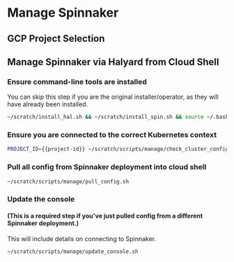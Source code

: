 # Manage Spinnaker

## GCP Project Selection

<walkthrough-project-billing-setup>
</walkthrough-project-billing-setup>

## Manage Spinnaker via Halyard from Cloud Shell

### Ensure command-line tools are installed

You can skip this step if you are the original installer/operator, as they will have already been installed.

```bash
~/scratch/install_hal.sh && ~/scratch/install_spin.sh && source ~/.bashrc
```

### Ensure you are connected to the correct Kubernetes context

```bash
PROJECT_ID={{project-id}} ~/scratch/scripts/manage/check_cluster_config.sh
```

### Pull all config from Spinnaker deployment into cloud shell

```bash
~/scratch/scripts/manage/pull_config.sh
```

### Update the console

#### (This is a required step if you've just pulled config from a different Spinnaker deployment.)

This will include details on connecting to Spinnaker.

```bash
~/scratch/scripts/manage/update_console.sh
```

